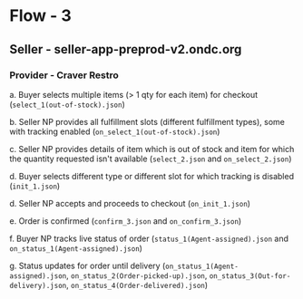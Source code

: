 # Flow - 3
## Seller - seller-app-preprod-v2.ondc.org
### Provider - Craver Restro

a. Buyer selects multiple items (> 1 qty for each item) for checkout (`select_1(out-of-stock).json`)

b. Seller NP provides all fulfillment slots (different fulfillment types), some with tracking enabled (`on_select_1(out-of-stock).json`)

c. Seller NP provides details of item which is out of stock and item for which the quantity requested isn't available (`select_2.json` and `on_select_2.json`)

d. Buyer selects different type or different slot for which tracking is disabled (`init_1.json`)

d. Seller NP accepts and proceeds to checkout (`on_init_1.json`)

e. Order is confirmed (`confirm_3.json` and `on_confirm_3.json`)

f. Buyer NP tracks live status of order (`status_1(Agent-assigned).json` and `on_status_1(Agent-assigned).json`)

g. Status updates for order until delivery (`on_status_1(Agent-assigned).json`, `on_status_2(Order-picked-up).json`, `on_status_3(Out-for-delivery).json`, `on_status_4(Order-delivered).json`)